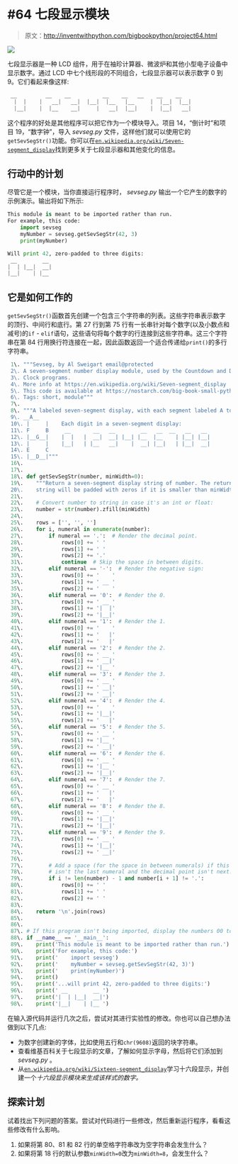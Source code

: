 # #64 七段显示模块

> 原文：<http://inventwithpython.com/bigbookpython/project64.html>

![](img/9d995d63aaead72cad01120081eb8f75.png)

七段显示器是一种 LCD 组件，用于在袖珍计算器、微波炉和其他小型电子设备中显示数字。通过 LCD 中七个线形段的不同组合，七段显示器可以表示数字 0 到 9。它们看起来像这样:

```py
 __         __    __          __    __   __    __    __
  |  |    |   __|   __|  |__|  |__   |__     |  |__|  |__|
  |__|    |  |__    __|     |   __|  |__|    |  |__|   __|
```

这个程序的好处是其他程序可以把它作为一个模块导入。项目 14，“倒计时”和项目 19，“数字钟”，导入 *sevseg.py* 文件，这样他们就可以使用它的`getSevSegStr()`功能。你可以在[`en.wikipedia.org/wiki/Seven-segment_display`](https://en.wikipedia.org/wiki/Seven-segment_display)找到更多关于七段显示器和其他变化的信息。

## 行动中的计划

尽管它是一个模块，当你直接运行程序时， *sevseg.py* 输出一个它产生的数字的示例演示。输出将如下所示:

```py
This module is meant to be imported rather than run.
For example, this code:
    import sevseg
    myNumber = sevseg.getSevSegStr(42, 3)
    print(myNumber)

Will print 42, zero-padded to three digits:
 __        __
|  | |__|  __|
|__|    | |__
```

## 它是如何工作的

`getSevSegStr()`函数首先创建一个包含三个字符串的列表。这些字符串表示数字的顶行、中间行和底行。第 27 行到第 75 行有一长串针对每个数字(以及小数点和减号)的`if` - `elif`语句，这些语句将每个数字的行连接到这些字符串。这三个字符串在第 84 行用换行符连接在一起，因此函数返回一个适合传递给`print()`的多行字符串。

```py
 1\. """Sevseg, by Al Sweigart email@protected
 2\. A seven-segment number display module, used by the Countdown and Digital
 3\. Clock programs.
 4\. More info at https://en.wikipedia.org/wiki/Seven-segment_display
 5\. This code is available at https://nostarch.com/big-book-small-python-programming
 6\. Tags: short, module"""
 7\. 
 8\. """A labeled seven-segment display, with each segment labeled A to G:
 9\. __A__
 10\. |     |    Each digit in a seven-segment display:
 11\. F     B     __       __   __        __   __  __   __   __
 12\. |__G__|    |  |   |  __|  __| |__| |__  |__    | |__| |__|
 13\. |     |    |__|   | |__   __|    |  __| |__|   | |__|  __|
 14\. E     C
 15\. |__D__|"""
 16\. 
 17\. 
 18\. def getSevSegStr(number, minWidth=0):
 19\.    """Return a seven-segment display string of number. The returned
 20\.    string will be padded with zeros if it is smaller than minWidth."""
 21\. 
 22\.    # Convert number to string in case it's an int or float:
 23\.    number = str(number).zfill(minWidth)
 24\. 
 25\.    rows = ['', '', '']
 26\.    for i, numeral in enumerate(number):
 27\.        if numeral == '.':  # Render the decimal point.
 28\.            rows[0] += ' '
 29\.            rows[1] += ' '
 30\.            rows[2] += '.'
 31\.            continue  # Skip the space in between digits.
 32\.        elif numeral == '-':  # Render the negative sign:
 33\.            rows[0] += '    '
 34\.            rows[1] += ' __ '
 35\.            rows[2] += '    '
 36\.        elif numeral == '0':  # Render the 0.
 37\.            rows[0] += ' __ '
 38\.            rows[1] += '|  |'
 39\.            rows[2] += '|__|'
 40\.        elif numeral == '1':  # Render the 1.
 41\.            rows[0] += '    '
 42\.            rows[1] += '   |'
 43\.            rows[2] += '   |'
 44\.        elif numeral == '2':  # Render the 2.
 45\.            rows[0] += ' __ '
 46\.            rows[1] += ' __|'
 47\.            rows[2] += '|__ '
 48\.        elif numeral == '3':  # Render the 3.
 49\.            rows[0] += ' __ '
 50\.            rows[1] += ' __|'
 51\.            rows[2] += ' __|'
 52\.        elif numeral == '4':  # Render the 4.
 53\.            rows[0] += '    '
 54\.            rows[1] += '|__|'
 55\.            rows[2] += '   |'
 56\.        elif numeral == '5':  # Render the 5.
 57\.            rows[0] += ' __ '
 58\.            rows[1] += '|__ '
 59\.            rows[2] += ' __|'
 60\.        elif numeral == '6':  # Render the 6.
 61\.            rows[0] += ' __ '
 62\.            rows[1] += '|__ '
 63\.            rows[2] += '|__|'
 64\.        elif numeral == '7':  # Render the 7.
 65\.            rows[0] += ' __ '
 66\.            rows[1] += '   |'
 67\.            rows[2] += '   |'
 68\.        elif numeral == '8':  # Render the 8.
 69\.            rows[0] += ' __ '
 70\.            rows[1] += '|__|'
 71\.            rows[2] += '|__|'
 72\.        elif numeral == '9':  # Render the 9.
 73\.            rows[0] += ' __ '
 74\.            rows[1] += '|__|'
 75\.            rows[2] += ' __|'
 76\. 
 77\.        # Add a space (for the space in between numerals) if this
 78\.        # isn't the last numeral and the decimal point isn't next:
 79\.        if i != len(number) - 1 and number[i + 1] != '.':
 80\.            rows[0] += ' '
 81\.            rows[1] += ' '
 82\.            rows[2] += ' '
 83\. 
 84\.    return '\n'.join(rows)
 85\. 
 86\. 
 87\. # If this program isn't being imported, display the numbers 00 to 99.
 88\. if __name__ == '__main__':
 89\.    print('This module is meant to be imported rather than run.')
 90\.    print('For example, this code:')
 91\.    print('    import sevseg')
 92\.    print('    myNumber = sevseg.getSevSegStr(42, 3)')
 93\.    print('    print(myNumber)')
 94\.    print()
 95\.    print('...will print 42, zero-padded to three digits:')
 96\.    print(' __        __ ')
 97\.    print('|  | |__|  __|')
 98\.    print('|__|    | |__ ') 
```

在输入源代码并运行几次之后，尝试对其进行实验性的修改。你也可以自己想办法做到以下几点:

*   为数字创建新的字体，比如使用五行和`chr(9608)`返回的块字符串。
*   查看维基百科关于七段显示的文章，了解如何显示字母，然后将它们添加到 *sevseg.py* 。
*   从[`en.wikipedia.org/wiki/Sixteen-segment_display`](https://en.wikipedia.org/wiki/Sixteen-segment_display)学习十六段显示，并创建一个*十六段显示模块来生成该样式的数字。*

## 探索计划

试着找出下列问题的答案。尝试对代码进行一些修改，然后重新运行程序，看看这些修改有什么影响。

1.  如果将第 80、81 和 82 行的单空格字符串改为空字符串会发生什么？
2.  如果将第 18 行的默认参数`minWidth=0`改为`minWidth=8`，会发生什么？
